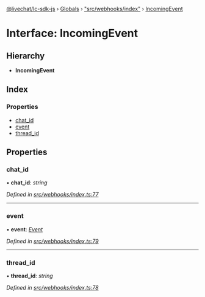 [@livechat/lc-sdk-js](../README.md) › [Globals](../globals.md) › ["src/webhooks/index"](../modules/_src_webhooks_index_.md) › [IncomingEvent](_src_webhooks_index_.incomingevent.md)

# Interface: IncomingEvent

## Hierarchy

* **IncomingEvent**

## Index

### Properties

* [chat_id](_src_webhooks_index_.incomingevent.md#chat_id)
* [event](_src_webhooks_index_.incomingevent.md#event)
* [thread_id](_src_webhooks_index_.incomingevent.md#thread_id)

## Properties

###  chat_id

• **chat_id**: *string*

*Defined in [src/webhooks/index.ts:77](https://github.com/livechat/lc-sdk-js/blob/3cb601c/src/webhooks/index.ts#L77)*

___

###  event

• **event**: *[Event](../modules/_src_objects_index_.md#event)*

*Defined in [src/webhooks/index.ts:79](https://github.com/livechat/lc-sdk-js/blob/3cb601c/src/webhooks/index.ts#L79)*

___

###  thread_id

• **thread_id**: *string*

*Defined in [src/webhooks/index.ts:78](https://github.com/livechat/lc-sdk-js/blob/3cb601c/src/webhooks/index.ts#L78)*
